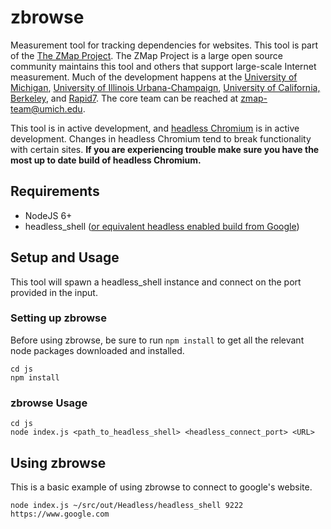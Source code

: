 # zbrowse

Measurement tool for tracking dependencies for websites.
This tool is part of the [The ZMap Project](https://zmap.io/ "ZMap Project").
The ZMap Project is a large open source community maintains this tool and others that support large-scale Internet measurement.
Much of the development happens at the [University of Michigan](https://www.umich.edu), [University of Illinois Urbana-Champaign](http://illinois.edu/), [University of California, Berkeley](http://www.berkeley.edu/), and [Rapid7](https://www.rapid7.com/). 
The core team can be reached at <zmap-team@umich.edu>. 

This tool is in active development, and [headless Chromium](https://chromium.googlesource.com/chromium/src/+/master/headless/ "Headless Chromium") is in active development. 
Changes in headless Chromium tend to break functionality with certain sites.
**If you are experiencing trouble make sure you have the most up to date build of headless Chromium.**

## Requirements

*  NodeJS 6+
*  headless_shell ([or equivalent headless enabled build from Google](https://chromium.googlesource.com/chromium/src/+/master/headless/README.md "Headless Chromium README"))

## Setup and Usage

This tool will spawn a headless_shell instance and connect on the port provided in the input.


### Setting up zbrowse 

Before using zbrowse, be sure to run `npm install` to get all the relevant node packages downloaded and installed.

```
cd js
npm install
```

### zbrowse Usage

```
cd js
node index.js <path_to_headless_shell> <headless_connect_port> <URL>
```

## Using zbrowse

This is a basic example of using zbrowse to connect to google's website.

```
node index.js ~/src/out/Headless/headless_shell 9222 https://www.google.com
```
